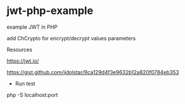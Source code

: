 ﻿# jwt-php-example

example JWT in PHP

add ChCrypto for encrypt/decrypt values parameters

Resources

https://jwt.io/

https://gist.github.com/jidolstar/9ca129d4f3e9632b12a820f0784eb353

- Run test

php -S localhost:port
